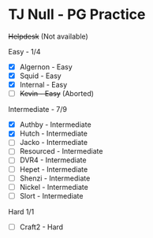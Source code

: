 # TJ Null - PG Practice
~~Helpdesk~~ (Not available)

Easy - 1/4
- [x] Algernon - Easy
- [x] Squid - Easy
- [x] Internal - Easy
- [ ] ~~Kevin - Easy~~ (Aborted)

Intermediate - 7/9
- [x] Authby - Intermediate
- [x] Hutch - Intermediate
- [ ] Jacko - Intermediate
- [ ] Resourced - Intermediate
- [ ] DVR4 - Intermediate
- [ ] Hepet - Intermediate
- [ ] Shenzi - Intermediate
- [ ] Nickel - Intermediate
- [ ] Slort - Intermediate

Hard 1/1
- [ ] Craft2 - Hard

